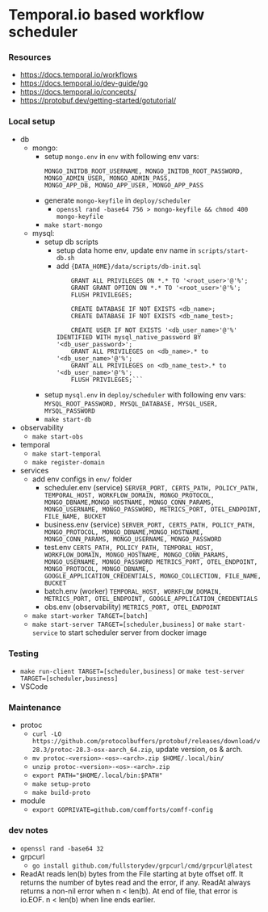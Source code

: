# Temporal.io based workflow scheduler

### Resources
- https://docs.temporal.io/workflows
- https://docs.temporal.io/dev-guide/go
- https://docs.temporal.io/concepts/
- https://protobuf.dev/getting-started/gotutorial/

### Local setup
- db
    - mongo:
        - setup `mongo.env` in `env` with following env vars:
            ```MONGO_HOST, MONGO_REPLICA_SET_NAME,
            MONGO_INITDB_ROOT_USERNAME, MONGO_INITDB_ROOT_PASSWORD,
            MONGO_ADMIN_USER, MONGO_ADMIN_PASS,
            MONGO_APP_DB, MONGO_APP_USER, MONGO_APP_PASS
        - generate `mongo-keyfile` in `deploy/scheduler`
            - `openssl rand -base64 756 > mongo-keyfile && chmod 400 mongo-keyfile`
        - `make start-mongo`
    - mysql:
        - setup db scripts
            - setup data home env, update env name in `scripts/start-db.sh`
            - add `{DATA_HOME}/data/scripts/db-init.sql`
                ```CREATE USER IF NOT EXISTS '<root_user>'@'%' IDENTIFIED WITH mysql_native_password BY '<root_password>';
                    GRANT ALL PRIVILEGES ON *.* TO '<root_user>'@'%';
                    GRANT GRANT OPTION ON *.* TO '<root_user>'@'%';
                    FLUSH PRIVILEGES;

                    CREATE DATABASE IF NOT EXISTS <db_name>;
                    CREATE DATABASE IF NOT EXISTS <db_name_test>;

                    CREATE USER IF NOT EXISTS '<db_user_name>'@'%' IDENTIFIED WITH mysql_native_password BY '<db_user_password>';
                    GRANT ALL PRIVILEGES on <db_name>.* to '<db_user_name>'@'%';
                    GRANT ALL PRIVILEGES on <db_name_test>.* to '<db_user_name>'@'%';
                    FLUSH PRIVILEGES;```
        - setup `mysql.env` in `deploy/scheduler` with following env vars:
            ```MYSQL_ROOT_PASSWORD, MYSQL_DATABASE, MYSQL_USER, MYSQL_PASSWORD```
        - `make start-db`
- observability
    - `make start-obs`
- temporal
    - `make start-temporal`
    - `make register-domain`
- services
    - add env configs in `env/` folder
        - scheduler.env (service)
        ```SERVER_PORT, CERTS_PATH, POLICY_PATH, TEMPORAL_HOST, WORKFLOW_DOMAIN, MONGO_PROTOCOL, MONGO_DBNAME,MONGO_HOSTNAME, MONGO_CONN_PARAMS, MONGO_USERNAME, MONGO_PASSWORD, METRICS_PORT, OTEL_ENDPOINT, FILE_NAME, BUCKET```
        - business.env (service)
        ```SERVER_PORT, CERTS_PATH, POLICY_PATH, MONGO_PROTOCOL, MONGO_DBNAME,MONGO_HOSTNAME, MONGO_CONN_PARAMS, MONGO_USERNAME, MONGO_PASSWORD```
        - test.env
        ```CERTS_PATH, POLICY_PATH, TEMPORAL_HOST, WORKFLOW_DOMAIN, MONGO_HOSTNAME, MONGO_CONN_PARAMS, MONGO_USERNAME, MONGO_PASSWORD METRICS_PORT, OTEL_ENDPOINT, MONGO_PROTOCOL, MONGO_DBNAME, GOOGLE_APPLICATION_CREDENTIALS, MONGO_COLLECTION, FILE_NAME, BUCKET```
        - batch.env (worker)
        ```TEMPORAL_HOST, WORKFLOW_DOMAIN, METRICS_PORT, OTEL_ENDPOINT, GOOGLE_APPLICATION_CREDENTIALS```
        - obs.env (observability)
        ```METRICS_PORT, OTEL_ENDPOINT```
    - `make start-worker TARGET=[batch]`
    - `make start-server TARGET=[scheduler,business]` or `make start-service` to start scheduler server from docker image

### Testing
- `make run-client TARGET=[scheduler,business]` or `make test-server TARGET=[scheduler,business]`
- VSCode

### Maintenance
- protoc
    - `curl -LO https://github.com/protocolbuffers/protobuf/releases/download/v28.3/protoc-28.3-osx-aarch_64.zip`, update version, os & arch.
    - `mv protoc-<version>-<os>-<arch>.zip $HOME/.local/bin/`
    - `unzip protoc-<version>-<os>-<arch>.zip`
    - `export PATH="$HOME/.local/bin:$PATH"`
    - `make setup-proto`
    - `make build-proto`
- module
    - `export GOPRIVATE=github.com/comfforts/comff-config`

### dev notes
- `openssl rand -base64 32`
- grpcurl
    - `go install github.com/fullstorydev/grpcurl/cmd/grpcurl@latest`
- ReadAt reads len(b) bytes from the File starting at byte offset off. It returns the number of bytes read and the error, if any. ReadAt always returns a non-nil error when n < len(b). At end of file, that error is io.EOF. n < len(b) when line ends earlier.


